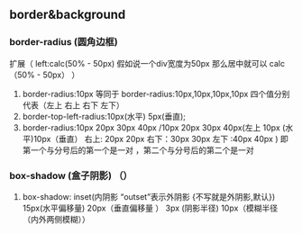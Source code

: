 ## border&background
### border-radius  (圆角边框)  
   扩展（ left:calc(50% - 50px) 假如说一个div宽度为50px 那么居中就可以 calc（50% - 50px） ）
 1. border-radius:10px 等同于 border-radius:10px,10px,10px,10px   四个值分别代表（左上 右上 右下 左下）
 2. border-top-left-radius:10px(水平) 5px(垂直);
 3. border-radius:10px 20px 30px 40px /10px 20px 30px 40px(左上 10px (水平)10px（垂直）   右上: 20px 20px  右下：30px 30px 左下 :40px 40px )  即第一个与分号后的第一个是一对 ，第二个与分号后的第二个是一对
 

### box-shadow (盒子阴影)  （）
 1. box-shadow: inset(内阴影 “outset”表示外阴影 {不写就是外阴影,默认}) 15px(水平偏移量)   20px（垂直偏移量 ） 3px (阴影半径)  10px（模糊半径（内外两侧模糊））

   
  